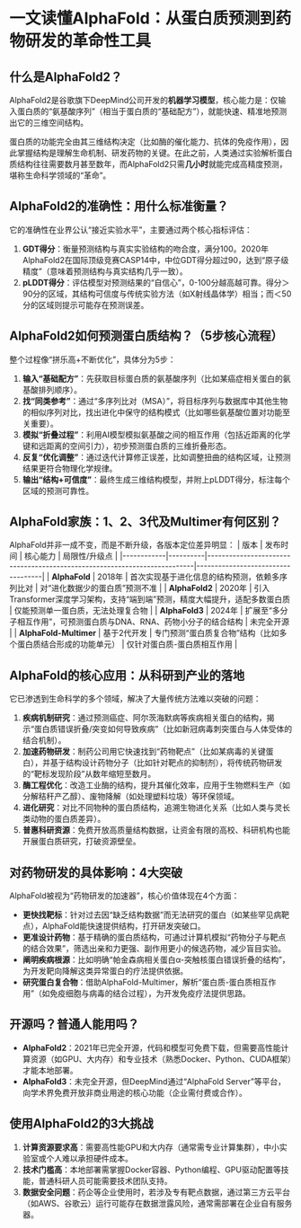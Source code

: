 # 一文读懂AlphaFold：从蛋白质预测到药物研发的革命性工具
## 什么是AlphaFold2？
AlphaFold2是谷歌旗下DeepMind公司开发的**机器学习模型**，核心能力是：仅输入蛋白质的“氨基酸序列”（相当于蛋白质的“基础配方”），就能快速、精准地预测出它的三维空间结构。  

蛋白质的功能完全由其三维结构决定（比如酶的催化能力、抗体的免疫作用），因此掌握结构是理解生命机制、研发药物的关键。在此之前，人类通过实验解析蛋白质结构往往需要数月甚至数年，而AlphaFold2只需**几小时**就能完成高精度预测，堪称生命科学领域的“革命”。


## AlphaFold2的准确性：用什么标准衡量？
它的准确性在业界公认“接近实验水平”，主要通过两个核心指标评估：
1.  **GDT得分**：衡量预测结构与真实实验结构的吻合度，满分100。2020年AlphaFold2在国际顶级竞赛CASP14中，中位GDT得分超过90，达到“原子级精度”（意味着预测结构与真实结构几乎一致）。
2.  **pLDDT得分**：评估模型对预测结果的“自信心”，0-100分越高越可靠。得分＞90分的区域，其结构可信度与传统实验方法（如X射线晶体学）相当；而＜50分的区域则提示可能存在预测误差。


## AlphaFold2如何预测蛋白质结构？（5步核心流程）
整个过程像“拼乐高+不断优化”，具体分为5步：
1.  **输入“基础配方”**：先获取目标蛋白质的氨基酸序列（比如某癌症相关蛋白的氨基酸排列顺序）。
2.  **找“同类参考”**：通过“多序列比对（MSA）”，将目标序列与数据库中其他生物的相似序列对比，找出进化中保守的结构模式（比如哪些氨基酸位置对功能至关重要）。
3.  **模拟“折叠过程”**：利用AI模型模拟氨基酸之间的相互作用（包括近距离的化学键和远距离的空间引力），初步预测蛋白质的三维折叠形态。
4.  **反复“优化调整”**：通过迭代计算修正误差，比如调整扭曲的结构区域，让预测结果更符合物理化学规律。
5.  **输出“结构+可信度”**：最终生成三维结构模型，并附上pLDDT得分，标注每个区域的预测可靠性。


## AlphaFold家族：1、2、3代及Multimer有何区别？
AlphaFold并非一成不变，而是不断升级，各版本定位差异明显：
| 版本       | 发布时间 | 核心能力                                                                 | 局限性/升级点                     |
|------------|----------|--------------------------------------------------------------------------|-----------------------------------|
| **AlphaFold** | 2018年   | 首次实现基于进化信息的结构预测，依赖多序列比对                           | 对“进化数据少的蛋白质”预测不准     |
| **AlphaFold2** | 2020年   | 引入Transformer深度学习架构，支持“端到端”预测，精度大幅提升，适配多数蛋白质 | 仅能预测单一蛋白质，无法处理复合物 |
| **AlphaFold3** | 2024年   | 扩展至“多分子相互作用”，可预测蛋白质与DNA、RNA、药物小分子的结合结构       | 未完全开源                         |
| **AlphaFold-Multimer** | 基于2代开发 | 专门预测“蛋白质复合物”结构（比如多个蛋白质结合形成的功能单元）             | 仅针对蛋白质-蛋白质相互作用        |


## AlphaFold的核心应用：从科研到产业的落地
它已渗透到生命科学的多个领域，解决了大量传统方法难以突破的问题：
1.  **疾病机制研究**：通过预测癌症、阿尔茨海默病等疾病相关蛋白的结构，揭示“蛋白质错误折叠/突变如何导致疾病”（比如新冠病毒刺突蛋白与人体受体的结合机制）。
2.  **加速药物研发**：制药公司用它快速找到“药物靶点”（比如某病毒的关键蛋白），并基于结构设计药物分子（比如针对靶点的抑制剂），将传统药物研发的“靶标发现阶段”从数年缩短至数月。
3.  **酶工程优化**：改造工业酶的结构，提升其催化效率，应用于生物燃料生产（如分解秸秆产乙醇）、废物降解（如处理塑料垃圾）等环保领域。
4.  **进化研究**：对比不同物种的蛋白质结构，追溯生物进化关系（比如人类与灵长类动物的蛋白质差异）。
5.  **普惠科研资源**：免费开放高质量结构数据，让资金有限的高校、科研机构也能开展蛋白质研究，打破资源壁垒。


## 对药物研发的具体影响：4大突破
AlphaFold被视为“药物研发的加速器”，核心价值体现在4个方面：
-  **更快找靶标**：针对过去因“缺乏结构数据”而无法研究的蛋白（如某些罕见病靶点），AlphaFold能快速提供结构，打开研发突破口。
-  **更准设计药物**：基于精确的蛋白质结构，可通过计算机模拟“药物分子与靶点的结合效果”，筛选出亲和力更强、副作用更小的候选药物，减少盲目实验。
-  **阐明疾病根源**：比如明确“帕金森病相关蛋白α-突触核蛋白错误折叠的结构”，为开发靶向降解这类异常蛋白的疗法提供依据。
-  **研究蛋白复合物**：借助AlphaFold-Multimer，解析“蛋白质-蛋白质相互作用”（如免疫细胞与病毒的结合过程），为开发免疫疗法提供思路。


## 开源吗？普通人能用吗？
-  **AlphaFold2**：2021年已完全开源，代码和模型可免费下载，但需要高性能计算资源（如GPU、大内存）和专业技术（熟悉Docker、Python、CUDA框架）才能本地部署。
-  **AlphaFold3**：未完全开源，但DeepMind通过“AlphaFold Server”等平台，向学术界免费开放非商业用途的核心功能（企业需付费或合作）。


## 使用AlphaFold2的3大挑战
1.  **计算资源要求高**：需要高性能GPU和大内存（通常需专业计算集群），中小实验室或个人难以承担硬件成本。
2.  **技术门槛高**：本地部署需掌握Docker容器、Python编程、GPU驱动配置等技能，普通科研人员可能需要技术团队支持。
3.  **数据安全问题**：药企等企业使用时，若涉及专有靶点数据，通过第三方云平台（如AWS、谷歌云）运行可能存在数据泄露风险，通常需部署在企业自有服务器。